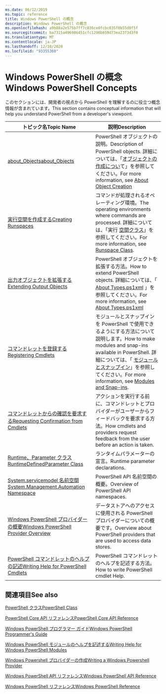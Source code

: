 ```yaml
---
ms.date: 06/12/2019
ms.topic: reference
title: Windows PowerShell の概念
description: Windows PowerShell の概念
ms.openlocfilehash: a9b88a2e575b7ff7c036ce0fcbc035f0b55d0f5f
ms.sourcegitcommit: ba7315a496986451cfc1296b659d73ea2373d3f0
ms.translationtype: MT
ms.contentlocale: ja-JP
ms.lasthandoff: 12/10/2020
ms.locfileid: "93355360"
---
```

# <a name="windows-powershell-concepts"></a><span data-ttu-id="c7622-103">Windows PowerShell の概念</span><span class="sxs-lookup"><span data-stu-id="c7622-103">Windows PowerShell Concepts</span></span>

<span data-ttu-id="c7622-104">このセクションには、開発者の視点から PowerShell を理解するのに役立つ概念情報が含まれています。</span><span class="sxs-lookup"><span data-stu-id="c7622-104">This section contains conceptual information that will help you understand PowerShell from a developer's viewpoint.</span></span>

|<span data-ttu-id="c7622-105">トピック名</span><span class="sxs-lookup"><span data-stu-id="c7622-105">Topic Name</span></span>|<span data-ttu-id="c7622-106">説明</span><span class="sxs-lookup"><span data-stu-id="c7622-106">Description</span></span>|
|----------------|-----------------|
|[<span data-ttu-id="c7622-107">about_Objects</span><span class="sxs-lookup"><span data-stu-id="c7622-107">about_Objects</span></span>](/powershell/module/microsoft.powershell.core/about/about_objects)|<span data-ttu-id="c7622-108">PowerShell オブジェクトの説明。</span><span class="sxs-lookup"><span data-stu-id="c7622-108">Description of PowerShell objects.</span></span> <span data-ttu-id="c7622-109">詳細については、「[オブジェクトの作成につい](/powershell/module/microsoft.powershell.core/about/about_object_creation)て」を参照してください。</span><span class="sxs-lookup"><span data-stu-id="c7622-109">For more information, see [About Object Creation](/powershell/module/microsoft.powershell.core/about/about_object_creation)</span></span>|
|[<span data-ttu-id="c7622-110">実行空間を作成する</span><span class="sxs-lookup"><span data-stu-id="c7622-110">Creating Runspaces</span></span>](../hosting/creating-runspaces.md)|<span data-ttu-id="c7622-111">コマンドが処理されるオペレーティング環境。</span><span class="sxs-lookup"><span data-stu-id="c7622-111">The operating environments where commands are processed.</span></span> <span data-ttu-id="c7622-112">詳細については、「実行 [空間クラス](/dotnet/api/system.management.automation.runspaces.runspace)」を参照してください。</span><span class="sxs-lookup"><span data-stu-id="c7622-112">For more information, see [Runspace Class](/dotnet/api/system.management.automation.runspaces.runspace).</span></span>|
|[<span data-ttu-id="c7622-113">出力オブジェクトを拡張する</span><span class="sxs-lookup"><span data-stu-id="c7622-113">Extending Output Objects</span></span>](../cmdlet/extending-output-objects.md)|<span data-ttu-id="c7622-114">PowerShell オブジェクトを拡張する方法。</span><span class="sxs-lookup"><span data-stu-id="c7622-114">How to extend PowerShell objects.</span></span> <span data-ttu-id="c7622-115">詳細については、「 [About Types.ps1xml](/powershell/module/microsoft.powershell.core/about/about_types.ps1xml) 」を参照してください。</span><span class="sxs-lookup"><span data-stu-id="c7622-115">For more information, see [About Types.ps1xml](/powershell/module/microsoft.powershell.core/about/about_types.ps1xml)</span></span>|
|[<span data-ttu-id="c7622-116">コマンドレットを登録する</span><span class="sxs-lookup"><span data-stu-id="c7622-116">Registering Cmdlets</span></span>](../cmdlet/registering-cmdlets.md)|<span data-ttu-id="c7622-117">モジュールとスナップインを PowerShell で使用できるようにする方法について説明します。</span><span class="sxs-lookup"><span data-stu-id="c7622-117">How to make modules and snap-ins available in PowerShell.</span></span> <span data-ttu-id="c7622-118">詳細については、「 [モジュールとスナップイン](../cmdlet/modules-and-snap-ins.md)」を参照してください。</span><span class="sxs-lookup"><span data-stu-id="c7622-118">For more information, see [Modules and Snap-ins](../cmdlet/modules-and-snap-ins.md).</span></span>|
|[<span data-ttu-id="c7622-119">コマンドレットからの確認を要求する</span><span class="sxs-lookup"><span data-stu-id="c7622-119">Requesting Confirmation from Cmdlets</span></span>](../cmdlet/requesting-confirmation-from-cmdlets.md)|<span data-ttu-id="c7622-120">アクションを実行する前に、コマンドレットとプロバイダーがユーザーからフィードバックを要求する方法。</span><span class="sxs-lookup"><span data-stu-id="c7622-120">How cmdlets and providers request feedback from the user before an action is taken.</span></span>|
|[<span data-ttu-id="c7622-121">Runtime、Parameter クラス</span><span class="sxs-lookup"><span data-stu-id="c7622-121">RuntimeDefinedParameter Class</span></span>](/dotnet/api/system.management.automation.runtimedefinedparameter)|<span data-ttu-id="c7622-122">ランタイムパラメーターの宣言。</span><span class="sxs-lookup"><span data-stu-id="c7622-122">Runtime parameter declarations.</span></span>|
|[<span data-ttu-id="c7622-123">System.servicemodel 名前空間</span><span class="sxs-lookup"><span data-stu-id="c7622-123">System.Management.Automation Namespace</span></span>](/dotnet/api/System.Management.Automation)|<span data-ttu-id="c7622-124">PowerShell API 名前空間の概要。</span><span class="sxs-lookup"><span data-stu-id="c7622-124">Overview of PowerShell API namespaces.</span></span>|
|[<span data-ttu-id="c7622-125">Windows PowerShell プロバイダーの概要</span><span class="sxs-lookup"><span data-stu-id="c7622-125">Windows PowerShell Provider Overview</span></span>](../provider/windows-powershell-provider-overview.md)|<span data-ttu-id="c7622-126">データストアへのアクセスに使用される PowerShell プロバイダーについての概要です。</span><span class="sxs-lookup"><span data-stu-id="c7622-126">Overview about PowerShell providers that are used to access data stores.</span></span>|
|[<span data-ttu-id="c7622-127">PowerShell コマンドレットのヘルプの記述</span><span class="sxs-lookup"><span data-stu-id="c7622-127">Writing Help for PowerShell Cmdlets</span></span>](../help/writing-help-for-windows-powershell-cmdlets.md)|<span data-ttu-id="c7622-128">PowerShell コマンドレットのヘルプを記述する方法。</span><span class="sxs-lookup"><span data-stu-id="c7622-128">How to write PowerShell cmdlet Help.</span></span>|

## <a name="see-also"></a><span data-ttu-id="c7622-129">関連項目</span><span class="sxs-lookup"><span data-stu-id="c7622-129">See also</span></span>

[<span data-ttu-id="c7622-130">PowerShell クラス</span><span class="sxs-lookup"><span data-stu-id="c7622-130">PowerShell Class</span></span>](/dotnet/api/system.management.automation.powershell)

[<span data-ttu-id="c7622-131">PowerShell Core API リファレンス</span><span class="sxs-lookup"><span data-stu-id="c7622-131">PowerShell Core API Reference</span></span>](/dotnet/api/?view=pscore-6.2.0&preserve-view=true)

[<span data-ttu-id="c7622-132">Windows PowerShell プログラマー ガイド</span><span class="sxs-lookup"><span data-stu-id="c7622-132">Windows PowerShell Programmer's Guide</span></span>](windows-powershell-programmer-s-guide.md)

[<span data-ttu-id="c7622-133">Windows PowerShell モジュールのヘルプを記述する</span><span class="sxs-lookup"><span data-stu-id="c7622-133">Writing Help for Windows PowerShell Modules</span></span>](../module/writing-help-for-windows-powershell-modules.md)

[<span data-ttu-id="c7622-134">Windows Powershell プロバイダーの作成</span><span class="sxs-lookup"><span data-stu-id="c7622-134">Writing a Windows Powershell Provider</span></span>](../provider/writing-a-windows-powershell-provider.md)

[<span data-ttu-id="c7622-135">Windows PowerShell API リファレンス</span><span class="sxs-lookup"><span data-stu-id="c7622-135">Windows PowerShell API Reference</span></span>](/dotnet/api/?view=powershellsdk-1.1.0&preserve-view=true)

[<span data-ttu-id="c7622-136">Windows PowerShell リファレンス</span><span class="sxs-lookup"><span data-stu-id="c7622-136">Windows PowerShell Reference</span></span>](../windows-powershell-reference.md)
